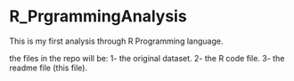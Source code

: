 # R_PrgrammingAnalysis

This is my first analysis through R Programming language.

the files in the repo will be:
1- the original dataset.
2- the R code file.
3- the readme file (this file).
